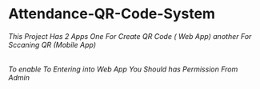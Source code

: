# Attendance-QR-Code-System
###### This Project Has 2 Apps One For Create QR Code ( Web App) another For Sccaning QR (Mobile App) 
###### To enable To Entering into Web App You Should has Permission From Admin  
